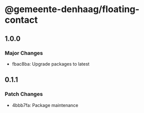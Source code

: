 # @gemeente-denhaag/floating-contact

## 1.0.0

### Major Changes

- fbac8ba: Upgrade packages to latest

## 0.1.1

### Patch Changes

- 4bbb7fa: Package maintenance
